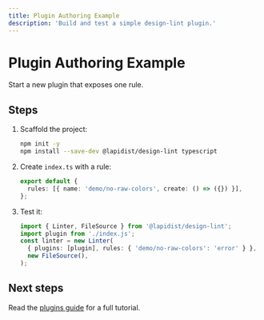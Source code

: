 ```yaml
---
title: Plugin Authoring Example
description: 'Build and test a simple design-lint plugin.'
---
```


# Plugin Authoring Example

Start a new plugin that exposes one rule.

## Steps

1. Scaffold the project:
   ```bash
   npm init -y
   npm install --save-dev @lapidist/design-lint typescript
   ```
2. Create `index.ts` with a rule:
   ```ts
   export default {
     rules: [{ name: 'demo/no-raw-colors', create: () => ({}) }],
   };
   ```
3. Test it:
   ```ts
   import { Linter, FileSource } from '@lapidist/design-lint';
   import plugin from './index.js';
   const linter = new Linter(
     { plugins: [plugin], rules: { 'demo/no-raw-colors': 'error' } },
     new FileSource(),
   );
   ```

## Next steps

Read the [plugins guide](../../plugins.md) for a full tutorial.
